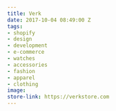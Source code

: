 ```yaml
---
title: Verk
date: 2017-10-04 08:49:00 Z
tags:
- shopify
- design
- development
- e-commerce
- watches
- accessories
- fashion
- apparel
- clothing
image: 
store-link: https://verkstore.com
---
```


